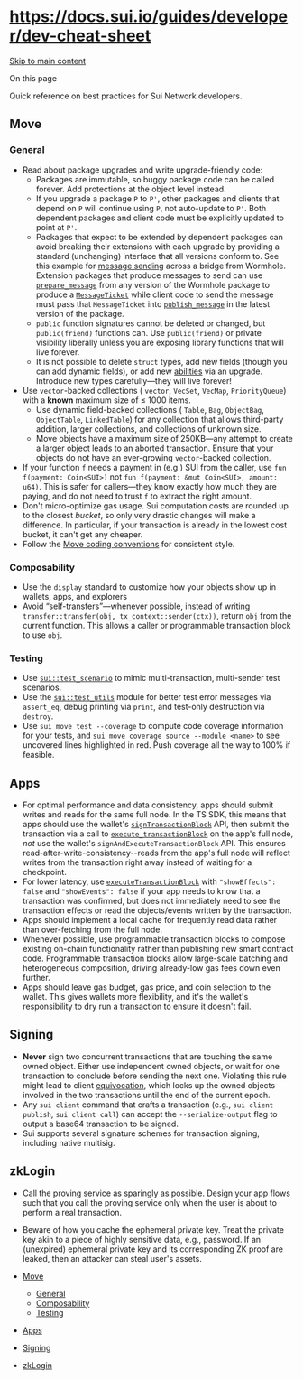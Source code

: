 # https://docs.sui.io/guides/developer/dev-cheat-sheet

[Skip to main content](https://docs.sui.io/guides/developer/dev-cheat-sheet#__docusaurus_skipToContent_fallback)

On this page

Quick reference on best practices for Sui Network developers.

## Move [​](https://docs.sui.io/guides/developer/dev-cheat-sheet\#move "Direct link to Move")

### General [​](https://docs.sui.io/guides/developer/dev-cheat-sheet\#general "Direct link to General")

- Read about package upgrades and write upgrade-friendly code:
  - Packages are immutable, so buggy package code can be called forever. Add protections at the object level instead.
  - If you upgrade a package `P` to `P'`, other packages and clients that depend on `P` will continue using `P`, not auto-update to `P'`. Both dependent packages and client code must be explicitly updated to point at `P'`.
  - Packages that expect to be extended by dependent packages can avoid breaking their extensions with each upgrade by providing a standard (unchanging) interface that all versions conform to. See this example for [message sending](https://github.com/wormhole-foundation/wormhole/blob/74dea3bf22f0e27628b432c3e9eac05c85786a99/sui/wormhole/sources/publish_message.move) across a bridge from Wormhole. Extension packages that produce messages to send can use [`prepare_message`](https://github.com/wormhole-foundation/wormhole/blob/74dea3bf22f0e27628b432c3e9eac05c85786a99/sui/wormhole/sources/publish_message.move#L68-L90) from any version of the Wormhole package to produce a [`MessageTicket`](https://github.com/wormhole-foundation/wormhole/blob/74dea3bf22f0e27628b432c3e9eac05c85786a99/sui/wormhole/sources/publish_message.move#L52-L66) while client code to send the message must pass that `MessageTicket` into [`publish_message`](https://github.com/wormhole-foundation/wormhole/blob/74dea3bf22f0e27628b432c3e9eac05c85786a99/sui/wormhole/sources/publish_message.move#L92-L152) in the latest version of the package.
  - `public` function signatures cannot be deleted or changed, but `public(friend)` functions can. Use `public(friend)` or private visibility liberally unless you are exposing library functions that will live forever.
  - It is not possible to delete `struct` types, add new fields (though you can add dynamic fields), or add new [abilities](https://move-language.github.io/move/abilities.html) via an upgrade. Introduce new types carefully—they will live forever!
- Use `vector`-backed collections ( `vector`, `VecSet`, `VecMap`, `PriorityQueue`) with a **known** maximum size of ≤ 1000 items.
  - Use dynamic field-backed collections ( `Table`, `Bag`, `ObjectBag`, `ObjectTable`, `LinkedTable`) for any collection that allows third-party addition, larger collections, and collections of unknown size.
  - Move objects have a maximum size of 250KB—any attempt to create a larger object leads to an aborted transaction. Ensure that your objects do not have an ever-growing `vector`-backed collection.
- If your function `f` needs a payment in (e.g.) SUI from the caller, use `fun f(payment: Coin<SUI>)` not `fun f(payment: &mut Coin<SUI>, amount: u64)`. This is safer for callers—they know exactly how much they are paying, and do not need to trust `f` to extract the right amount.
- Don't micro-optimize gas usage. Sui computation costs are rounded up to the closest _bucket_, so only very drastic changes will make a difference. In particular, if your transaction is already in the lowest cost bucket, it can't get any cheaper.
- Follow the [Move coding conventions](https://move-language.github.io/move/coding-conventions.html) for consistent style.

### Composability [​](https://docs.sui.io/guides/developer/dev-cheat-sheet\#composability "Direct link to Composability")

- Use the `display` standard to customize how your objects show up in wallets, apps, and explorers
- Avoid “self-transfers”—whenever possible, instead of writing `transfer::transfer(obj, tx_context::sender(ctx))`, return `obj` from the current function. This allows a caller or programmable transaction block to use `obj`.

### Testing [​](https://docs.sui.io/guides/developer/dev-cheat-sheet\#testing "Direct link to Testing")

- Use [`sui::test_scenario`](https://github.com/MystenLabs/sui/blob/main/crates/sui-framework/packages/sui-framework/sources/test/test_scenario.move) to mimic multi-transaction, multi-sender test scenarios.
- Use the [`sui::test_utils`](https://github.com/MystenLabs/sui/blob/main/crates/sui-framework/packages/sui-framework/sources/test/test_utils.move#L5) module for better test error messages via `assert_eq`, debug printing via `print`, and test-only destruction via `destroy`.
- Use `sui move test --coverage` to compute code coverage information for your tests, and `sui move coverage source --module <name>` to see uncovered lines highlighted in red. Push coverage all the way to 100% if feasible.

## Apps [​](https://docs.sui.io/guides/developer/dev-cheat-sheet\#apps "Direct link to Apps")

- For optimal performance and data consistency, apps should submit writes and reads for the same full node. In the TS SDK, this means that apps should use the wallet's [`signTransactionBlock`](https://sdk.mystenlabs.com/dapp-kit) API, then submit the transaction via a call to [`execute_transactionBlock`](https://docs.sui.io/sui-api-ref#sui_executetransactionblock) on the app's full node, _not_ use the wallet's `signAndExecuteTransactionBlock` API. This ensures read-after-write-consistency--reads from the app's full node will reflect writes from the transaction right away instead of waiting for a checkpoint.
- For lower latency, use [`executeTransactionBlock`](https://docs.sui.io/sui-api-ref#sui_executetransactionblock) with `"showEffects": false` and `"showEvents": false` if your app needs to know that a transaction was confirmed, but does not immediately need to see the transaction effects or read the objects/events written by the transaction.
- Apps should implement a local cache for frequently read data rather than over-fetching from the full node.
- Whenever possible, use programmable transaction blocks to compose existing on-chain functionality rather than publishing new smart contract code. Programmable transaction blocks allow large-scale batching and heterogeneous composition, driving already-low gas fees down even further.
- Apps should leave gas budget, gas price, and coin selection to the wallet. This gives wallets more flexibility, and it's the wallet's responsibility to dry run a transaction to ensure it doesn't fail.

## Signing [​](https://docs.sui.io/guides/developer/dev-cheat-sheet\#signing "Direct link to Signing")

- **Never** sign two concurrent transactions that are touching the same owned object. Either use independent owned objects, or wait for one transaction to conclude before sending the next one. Violating this rule might lead to client [equivocation](https://docs.sui.io/sui-glossary#equivocation), which locks up the owned objects involved in the two transactions until the end of the current epoch.
- Any `sui client` command that crafts a transaction (e.g., `sui client publish`, `sui client call`) can accept the `--serialize-output` flag to output a base64 transaction to be signed.
- Sui supports several signature schemes for transaction signing, including native multisig.

## zkLogin [​](https://docs.sui.io/guides/developer/dev-cheat-sheet\#zklogin "Direct link to zkLogin")

- Call the proving service as sparingly as possible. Design your app flows such that you call the proving service only when the user is about to perform a real transaction.
- Beware of how you cache the ephemeral private key. Treat the private key akin to a piece of highly sensitive data, e.g., password. If an (unexpired) ephemeral private key and its corresponding ZK proof are leaked, then an attacker can steal user's assets.

- [Move](https://docs.sui.io/guides/developer/dev-cheat-sheet#move)
  - [General](https://docs.sui.io/guides/developer/dev-cheat-sheet#general)
  - [Composability](https://docs.sui.io/guides/developer/dev-cheat-sheet#composability)
  - [Testing](https://docs.sui.io/guides/developer/dev-cheat-sheet#testing)
- [Apps](https://docs.sui.io/guides/developer/dev-cheat-sheet#apps)
- [Signing](https://docs.sui.io/guides/developer/dev-cheat-sheet#signing)
- [zkLogin](https://docs.sui.io/guides/developer/dev-cheat-sheet#zklogin)